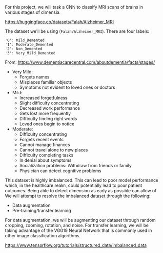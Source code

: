 For this project, we will task a CNN to classify MRI scans of brains in various stages of dimensia.

https://huggingface.co/datasets/Falah/Alzheimer_MRI

The dataset we'll be using (`Falah/Alzheimer_MRI`). There are four labels:

    '0': Mild_Demented
    '1': Moderate_Demented
    '2': Non_Demented
    '3': Very_Mild_Demented

From: https://www.dementiacarecentral.com/aboutdementia/facts/stages/ 

* Very Mild:
    * Forgets names
    * Misplaces familiar objects
    * Symptoms not evident to loved ones or doctors
* Mild:
    * Increased forgetfulness
    * Slight difficulty concentrating
    * Decreased work performance
    * Gets lost more frequently
    * Difficulty finding right words
    * Loved ones begin to notice
* Moderate:
    * Difficulty concentrating
    * Forgets recent events
    * Cannot manage finances
    * Cannot travel alone to new places
    * Difficulty completing tasks
    * In denial about symptoms
    * Socialization problems: Withdraw from friends or family
    * Physician can detect cognitive problems

This dataset is highly imbalanced. This can lead to poor model performance which, in the healthcare realm, could potentially lead to poor patient outcomes. Being able to detect dimension as early as possible can allow of We will attempt to resolve the imbalanced dataset through the following:

* Data augmentation
* Pre-training/transfer learning

For data augmentation, we will be augmenting our dataset through random cropping, zooming, rotation, and noise. For transfer learning, we will be taking advantage of the VGG19 Neural Network that is commonly used in other image classification algorithms.

https://www.tensorflow.org/tutorials/structured_data/imbalanced_data
